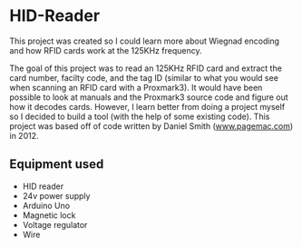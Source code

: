 # HID-Reader

This project was created so I could learn more about Wiegnad encoding and how RFID cards work at the 125KHz frequency. 

The goal of this project was to read an 125KHz RFID card and extract the card number, facilty code, and the tag ID (similar to what you would see when scanning an RFID card with a Proxmark3). It would have been possible to look at manuals and the Proxmark3 source code and figure out how it decodes cards. However, I learn better from doing a project myself so I decided to build a tool (with the help of some existing code). This project was based off of code written by Daniel Smith (www.pagemac.com) in 2012. 

Equipment used
---------------
- HID reader
- 24v power supply
- Arduino Uno
- Magnetic lock
- Voltage regulator
- Wire

